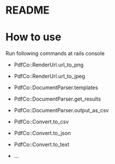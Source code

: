 # README


# How to use


Run following commands at rails console

* PdfCo::RenderUrl.url_to_png

* PdfCo::RenderUrl.url_to_jpeg

* PdfCo::DocumentParser.templates

* PdfCo::DocumentParser.get_results

* PdfCo::DocumentParser.output_as_csv

* PdfCo::Convert.to_csv

* PdfCo::Convert.to_json

* PdfCo::Convert.to_text

* ...
